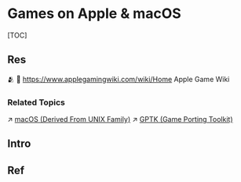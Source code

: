 # Games on Apple & macOS

[TOC]



## Res
🫂 📂 https://www.applegamingwiki.com/wiki/Home
Apple Game Wiki


### Related Topics
↗ [macOS (Derived From UNIX Family)](../../🥷🏼%20Operating%20Systems%20&%20Kernels%20(Engineering%20Part)/Apple%20Operating%20Systems/macOS%20(Derived%20From%20UNIX%20Family)/macOS%20(Derived%20From%20UNIX%20Family).md)
↗ [GPTK (Game Porting Toolkit)](../../🥷🏼%20Operating%20Systems%20&%20Kernels%20(Engineering%20Part)/🚀%20Virtualization%20Theory/Library%20Level%20Virtualization/GPTK%20(Game%20Porting%20Toolkit)/GPTK%20(Game%20Porting%20Toolkit).md)



## Intro



## Ref

